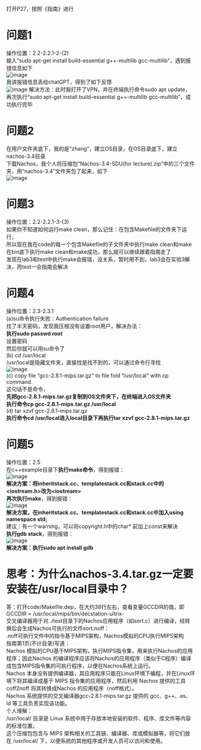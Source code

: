 打开P27，按照《指南》进行
# 问题1
操作位置：2.2-2.2.1-2-(2)  
输入“sudo apt-get install build-essential g++-multilib gcc-multilib”，遇到报错信息如下  
![image](https://github.com/user-attachments/assets/0a4a671e-fa70-4389-a13c-2bd2f98d839f)  
我讲报错信息丢给chatGPT，得到了如下反馈  
![image](https://github.com/user-attachments/assets/253eb207-c32c-4d3b-bd86-6bc24cb8f8e8)
解决方法：此时我打开了VPN，并在终端执行命令sudo apt update，再次执行“sudo apt-get install build-essential g++-multilib gcc-multilib”，成功执行完毕
# 问题2
在用户文件夹底下，我的是“zhang”，建立OS目录，在OS目录底下，建立nachos-3.4目录  
下载Nachos，我个人将压缩包“Nachos-3.4-SDU(for lecture).zip”中的三个文件夹，用“nachos-3.4”文件夹包了起来，如下  
![image](https://github.com/user-attachments/assets/f36dda80-7730-45b5-8e49-8b92d797f96e)

# 问题3
操作位置：2.2-2.2.1-3-(3)  
如果你不知道如何运行make clean，那么记住：在包含Makefile的文件夹下运行，  
所以现在我在code的每一个包含Makefile的子文件夹中执行make clean和make  
在bin底下执行make clean和make成功，那么就可以继续跟着指南走了  
发现在lab3和test中执行make会报错，没关系，暂时用不到，lab3会在实验3解决，而test一会指南会解决
# 问题4
操作位置：2.3-2.3.1  
(a)su命令执行失败：Authentication failure  
找了半天密码，发现我压根没有设置root用户，解决办法：  
**执行sudo passwd root**  
设置密码  
然后你就可以用su命令了  
(b) cd /usr/local  
/usr/local是隐藏文件夹，直接找是找不到的，可以通过命令行寻找  
![image](https://github.com/user-attachments/assets/a2795046-cf3d-4610-a105-f24b3fc770ce)  
(c) copy file “gcc-2.8.1-mips.tar.gz” to file fold “/usr/local” with cp command.  
这句话不是命令，  
**先把gcc-2.8.1-mips.tar.gz复制到OS文件夹下，在终端进入OS文件夹**  
**执行命令cp gcc-2.8.1-mips.tar.gz /usr/local**  
(d) tar xzvf gcc-2.8.1-mips.tar.gz   
**执行命令cd /usr/local进入local目录下再执行tar xzvf gcc-2.8.1-mips.tar.gz**
# 问题5
操作位置：2.5  
在c++example目录下**执行make命令**，得到报错：  
![image](https://github.com/user-attachments/assets/dc921de4-957b-4300-92ec-d5feed94f0ad)  
**解决方案：将inheritstack.cc、templatestack.cc和stack.cc中的<iostream.h>改为\<iostream>**  
**再次执行make**，得到报错：  
![image](https://github.com/user-attachments/assets/2bd5ab8f-7d50-475a-82a7-99d5f39aa6da)  
**解决方案，在inheritstack.cc、templatestack.cc和stack.cc中加入using namespace std;**  
建议：有一个warning，可以将copyright.h中的char* 前加上const来解决  
**执行gdb stack**，得到报错：  
![image](https://github.com/user-attachments/assets/47057a24-6c5f-4bb0-baaa-be1cc227181e)  
**解决方案：执行sudo apt install gdb**
# 思考：为什么nachos-3.4.tar.gz一定要安装在/usr/local目录中？
答：打开code/Makefile.dep，在大约38行左右，查看变量GCCDIR的值，即GCCDIR = /usr/local/mips/bin/decstation-ultrix-  
交叉编译器用于对../test目录下的Nachos应用程序（如sort.c）进行编译，经转换后会生成Nachos可执行的文件sort.noff：  
.noff可执行文件中的指令基于MIPS架构，Nachos模拟的CPU执行MIPS架构  
指南第1页(不计目录)写道：  
Nachos 模拟的CPU基于MIPS架构，执行MIPS指令集，用来执行Nachos的应用程序；因此Nachos 的编译程序应该将Nachos的应用程序（类似于C程序）编译
成包含MIPS指令集的可执行程序，以便在Nachos系统上运行。  
Nachos 本身没有提供编译器，其应用程序只能在Linux环境下编程，并在Linux环境下将其编译成基于 MIPS 指令集的应用程序，然后利用 Nachos 提供的工具
coff2noff 将其转换成Nachos 的应用程序（noff格式）。  
Nachos 系统提供的交叉编译器gcc-2.8.1-mips.tar.gz 提供的 gcc、g++、as、ld 等工具负责实现该功能。  
个人理解：  
/usr/local/ 目录是 Linux 系统中用于存放本地安装的软件、程序、库文件等内容的标准位置。  
这个压缩包包含与 MIPS 架构相关的工具链、编译器、库或模拟器等，将它们放在 /usr/local/ 下，以便系统的其他程序或开发人员可以访问和使用。
